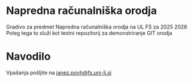 # Napredna računalniška orodja 
Gradivo za predmet Napredna računalniška orodja na UL FS za 2025 2026
Poleg tega to služi kot testni repozitorij za demonstriranje GIT orodja

# Navodilo
Vpašanja pošljite na janez.povh@fs.uni-lj.si
